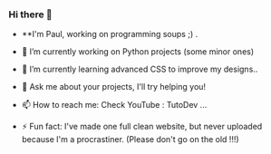 ### Hi there 👋

* **I'm Paul, working on programming soups ;) .


- 🔭 I’m currently working on Python projects (some minor ones)
- 🌱 I’m currently learning advanced CSS to improve my designs..
- 💬 Ask me about your projects, I'll try helping you!
- 📫 How to reach me: Check YouTube : TutoDev ...


- ⚡ Fun fact: I've made one full clean website, but never uploaded because I'm a procrastiner.
(Please don't go on the old !!!)

